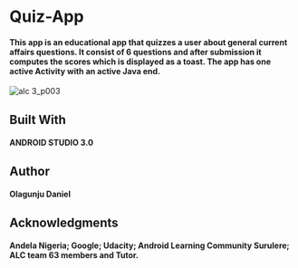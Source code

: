# Quiz-App

#### This app is an educational app that quizzes a user about general current affairs questions. It consist of 6 questions and after submission it computes the scores which is displayed as a toast. The app has one active Activity with an active Java end.
![alc 3_p003](https://user-images.githubusercontent.com/26861798/41255225-be2c3296-6dbd-11e8-8679-da51e6f0b451.gif)

## Built With
#### ANDROID STUDIO 3.0 


## Author
#### Olagunju Daniel



## Acknowledgments
#### Andela Nigeria; Google; Udacity; Android Learning Community Surulere; ALC team 63 members and Tutor.
